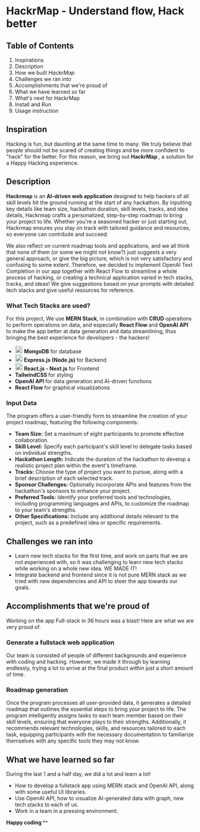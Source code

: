 
# HackrMap - Understand flow, Hack better

## Table of Contents 
<ol>
<li to="#Inspiration"> Inspirations </li>
<li> Description</li>
<li> How we built <em> HackrMap </em>
<li> Challenges we ran into </li>
<li> Accomplishments that we're proud of</li>
<li> What we have learned so far </li>
<li> What's next for HackrMap </li>
<li> Install and Run </li>
<li> Usage instruction </li>

</ol>

## Inspiration
Hacking is fun, but daunting at the same time to many. We truly believe that people should not be scared of creating things and be more confident to "hack" for the better. For this reason, we bring out <strong> HackrMap </strong>, a solution for a Happy Hacking experience.

## Description
<strong> Hackrmap </strong> is an <strong> AI-driven web application </strong> designed to help hackers of all skill levels hit the ground running at the start of any hackathon. By inputting key details like team size, hackathon duration, skill levels, tracks, and idea details, Hackrmap  crafts a personalized, step-by-step roadmap to bring your project to life. Whether you're a seasoned hacker or just starting out, Hackrmap ensures you stay on track with tailored guidance and resources, so everyone can contribute and succeed.


We also reflect on current roadmap tools and applications, and we all think that none of them (or some we might not know?) just suggests a very general approach, or give the big picture, which is not very satisfactory and confusing to some extent. Therefore, we decided to implement OpenAI Text Completion in our app together with React Flow to streamline a whole process of hacking, or creating a technical application varied in tech stacks, tracks, and ideas! We give suggestions based on your prompts with detailed tech stacks and give useful resources for reference.

### What Tech Stacks are used? 

For this project, We use <strong>MERN Stack</strong>, in combination with <strong>CRUD</strong> operations to perform operations on data, and especially <strong>React Flow </strong> and <strong>OpenAI API</strong> to make the app better at data generation and data streamlining, thus bringing the best experience for developers - the hackers!

- <img src="https://img.icons8.com/color/48/000000/mongodb.png" width="20"/> <strong> MongoDB</strong> for database 
- <img src="https://img.icons8.com/fluency/48/000000/node-js.png" width="20"/> <strong> Express.js (Node.js)</strong> for Backend 
- <img src="https://img.icons8.com/plasticine/100/000000/react.png" width="20"/> <strong> React.js - Next.js </strong> for Frontend
- <strong> TailwindCSS </strong> for styling
- <strong> OpenAI API </strong> for data generation and AI-driven functions
- <strong> React Flow </strong> for graphical visualizations

### Input Data
The program offers a user-friendly form to streamline the creation of your project roadmap, featuring the following components:
- **Team Size:** Set a maximum of eight participants to promote effective collaboration.
- **Skill Level:** Specify each participant's skill level to delegate tasks based on individual strengths.
- **Hackathon Length:** Indicate the duration of the hackathon to develop a realistic project plan within the event's timeframe.
- **Tracks:** Choose the type of project you want to pursue, along with a brief description of each selected track.
- **Sponsor Challenges:** Optionally incorporate APIs and features from the hackathon's sponsors to enhance your project.
- **Preferred Tools:** Identify your preferred tools and technologies, including programming languages and APIs, to customize the roadmap to your team's strengths.
- **Other Specifications:** Include any additional details relevant to the project, such as a predefined idea or specific requirements.

## Challenges we ran into 
- Learn new tech stacks for the first time, and work on parts that we are not experienced with, so it was challenging to learn new tech stacks while working on a whole new idea. 
WE MADE IT!
- Integrate backend and frontend since it is not pure MERN stack as we tried with new dependencies and API to steer the app towards our goals.

## Accomplishments that we're proud of

Working on the app Full-stack in 36 hours was a blast! Here are what we are very proud of.

### Generate a fullstack web application
Our team is consisted of people of different backgrounds and experience with coding and hacking. However, we made it through by learning endlessly, trying a lot to arrive at the final product within just a short amount of time.

### Roadmap generation
Once the program processes all user-provided data, it generates a detailed roadmap that outlines the essential steps to bring your project to life. The program intelligently assigns tasks to each team member based on their skill levels, ensuring that everyone plays to their strengths. Additionally, it recommends relevant technologies, skills, and resources tailored to each task, equipping participants with the necessary documentation to familiarize themselves with any specific tools they may not know.

## What we have learned so far 
During the last 1 and a half day, we did a lot and learn a lot! 
- How to develop a fullstack app using MERN stack and OpenAI API, along with some useful UI libraries.
- Use OpenAI API, how to visualize AI-generated data with graph, new tech stacks to each of us.
- Work in a team in a pressing environment.


<strong> Happy coding ^^ </strong>


